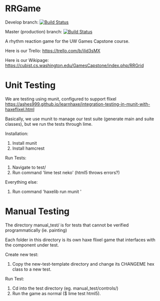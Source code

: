 # RRGame
Develop branch: [![Build Status](https://travis-ci.org/Awfa/RRGame.svg?branch=develop)](https://travis-ci.org/Awfa/RRGame)

Master (production) branch: [![Build Status](https://travis-ci.org/Awfa/RRGame.svg?branch=master)](https://travis-ci.org/Awfa/RRGame)

A rhythm reaction game for the UW Games Capstone course.

Here is our Trello: https://trello.com/b/iIid3sMX

Here is our Wikipage: https://cubist.cs.washington.edu/GamesCapstone/index.php/RRGrid

# Unit Testing
We are testing using munit, configured to support flixel
https://ashes999.github.io/learnhaxe/integration-testing-in-munit-with-haxeflixel.html

Basically, we use munit to manage our test suite (generate main and suite classes), but we run the tests through lime.

Installation:
1. Install munit
2. Install hamcrest

Run Tests:
1. Navigate to test/
2. Run command 'lime test neko' (html5 throws errors?)

Everything else:
1. Run command 'haxelib run munit <command>'

# Manual Testing
The directory manual_test/ is for tests that cannot be verified programmatically (ie. painting)

Each folder in this directory is its own haxe flixel game that interfaces with the component under test.

Create new test:
1. Copy the new-test-template directory and change its CHANGEME hex class to a new test.

Run Test:
1. Cd into the test directory (eg. manual_test/controls/)
2. Run the game as normal ($ lime test html5).

